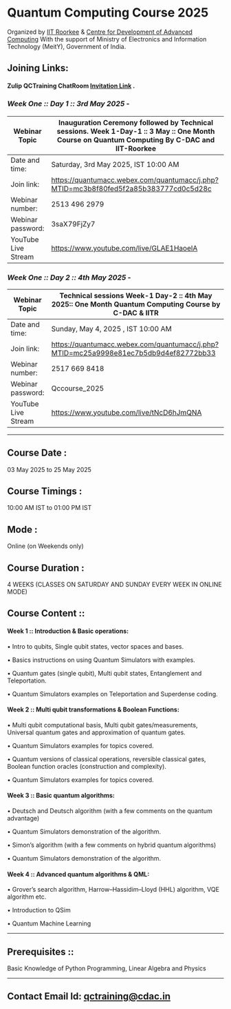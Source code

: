 
# Quantum Computing Course 2025

Organized by [IIT Roorkee](https://www.iitr.ac.in/) & [Centre for Development of Advanced Computing](https://www.cdac.in/) With the support of Ministry of Electronics and Information Technology (MeitY), Government of India.

## Joining Links:

#### Zulip QCTraining ChatRoom [Invitation Link](https://qc-training-cdac.zulipchat.com/join/rg42m57vtdlja7e5jtfbq5ce/) .

### *Week One :: Day 1 :: 3rd May 2025* -
#### 

| Webinar Topic   | Inauguration Ceremony followed by Technical sessions. Week 1-Day-1 :: 3 May :: One Month Course on Quantum Computing By C-DAC and IIT-Roorkee|
| ------------- | ------------- |
| Date and time: | Saturday, 3rd May 2025, IST 10:00 AM  |
|Join link: | https://quantumacc.webex.com/quantumacc/j.php?MTID=mc3b8f80fed5f2a85b383777cd0c5d28c  |
|Webinar number:| 2513 496 2979  |
|Webinar password:| 3saX79FjZy7  |
|YouTube Live Stream |https://www.youtube.com/live/GLAE1HaoelA  |


### *Week One :: Day 2 :: 4th May 2025* -

| Webinar Topic   | Technical sessions Week-1 Day-2 :: 4th May 2025:: One Month Quantum Computing Course by C-DAC & IITR |
| ------------- | ------------- |
| Date and time: | Sunday, May 4, 2025 , IST 10:00 AM |
|Join link: | https://quantumacc.webex.com/quantumacc/j.php?MTID=mc25a9998e81ec7b5db9d4ef82772bb33 |
|Webinar number:| 2517 669 8418 |
|Webinar password:| Qccourse_2025 |
|YouTube Live Stream |https://www.youtube.com/live/tNcD6hJmQNA    |

__________________________________________
## Course Date : 
03 May 2025 to 25 May 2025

## Course Timings : 
10:00 AM IST to 01:00 PM IST

## Mode : 
Online (on Weekends only)

## Course Duration :
4 WEEKS (CLASSES ON SATURDAY AND SUNDAY EVERY WEEK IN ONLINE MODE)

## Course Content ::

#### Week 1 :: Introduction & Basic operations:
• Intro to qubits, Single qubit states, vector spaces and bases. 

• Basics instructions on using Quantum Simulators with examples.

• Quantum gates (single qubit), Multi qubit states, Entanglement and Teleportation.

• Quantum Simulators examples on Teleportation and Superdense coding.

#### Week 2 :: Multi qubit transformations & Boolean Functions:

• Multi qubit computational basis, Multi qubit gates/measurements, Universal quantum gates and approximation of quantum gates.

• Quantum Simulators examples for topics covered.

• Quantum versions of classical operations, reversible classical gates, Boolean function oracles (construction and complexity).

• Quantum Simulators examples for topics covered.


#### Week 3 :: Basic quantum algorithms:
• Deutsch and Deutsch algorithm (with a few comments on the quantum advantage)

• Quantum Simulators demonstration of the algorithm.

• Simon’s algorithm (with a few comments on hybrid quantum algorithms) 

• Quantum Simulators demonstration of the algorithm.


#### Week 4 :: Advanced quantum algorithms & QML:

• Grover’s search algorithm, Harrow–Hassidim–Lloyd (HHL) algorithm, VQE algorithm etc.

• Introduction to QSim

• Quantum Machine Learning

---------------------------

## Prerequisites ::
Basic Knowledge of Python Programming, Linear Algebra and Physics

---------------------------

## Contact Email Id: qctraining@cdac.in
